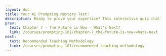 ```yaml
---
layout: doc
title: Your AI Prompting Mastery Test!
description: Ready to prove your expertise? This interactive quiz challenges your understanding of key Generative AI and prompting concepts from Chapters 1-7. Get instant feedback, track your score, and solidify your mastery!
prev:
  text: Chapter 7 - The Future is Now - What's Next?
  link: /courses/prompting-101/chapter-7_the-future-is-now-whats-next
next:
  text: Recommended Teaching Methodology
  link: /courses/prompting-101/recommended-teaching-methodology
---
```

<script setup>
import Prompting101Quiz from '../../components/course-interactive/Prompting101Quiz.vue'
</script>

<Prompting101Quiz />
